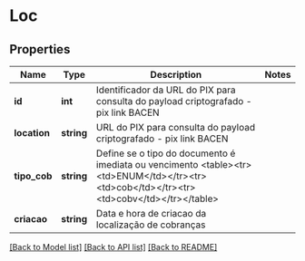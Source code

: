 # Loc

## Properties
Name | Type | Description | Notes
------------ | ------------- | ------------- | -------------
**id** | **int** | Identificador da URL do PIX para consulta do payload criptografado - pix link BACEN | 
**location** | **string** | URL do PIX para consulta do payload criptografado - pix link BACEN | 
**tipo_cob** | **string** | Define se o tipo do documento é imediata ou vencimento &lt;table&gt;&lt;tr&gt;&lt;td&gt;ENUM&lt;/td&gt;&lt;/tr&gt;&lt;tr&gt;&lt;td&gt;cob&lt;/td&gt;&lt;/tr&gt;&lt;tr&gt;&lt;td&gt;cobv&lt;/td&gt;&lt;/tr&gt;&lt;/table&gt; | 
**criacao** | **string** | Data e hora de criacao da localização de cobranças | 

[[Back to Model list]](../../README.md#documentation-for-models) [[Back to API list]](../../README.md#documentation-for-api-endpoints) [[Back to README]](../../README.md)

